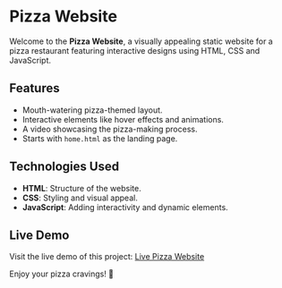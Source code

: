# Pizza Website

Welcome to the **Pizza Website**, a visually appealing static website for a pizza restaurant featuring interactive designs using HTML, CSS and JavaScript.

## Features
- Mouth-watering pizza-themed layout.
- Interactive elements like hover effects and animations.
- A video showcasing the pizza-making process.
- Starts with `home.html` as the landing page.

## Technologies Used
- **HTML**: Structure of the website.
- **CSS**: Styling and visual appeal.
- **JavaScript**: Adding interactivity and dynamic elements.

## Live Demo
Visit the live demo of this project: [Live Pizza Website](https://bedersaad.github.io/Pizza-Website/)

Enjoy your pizza cravings! 🍕
